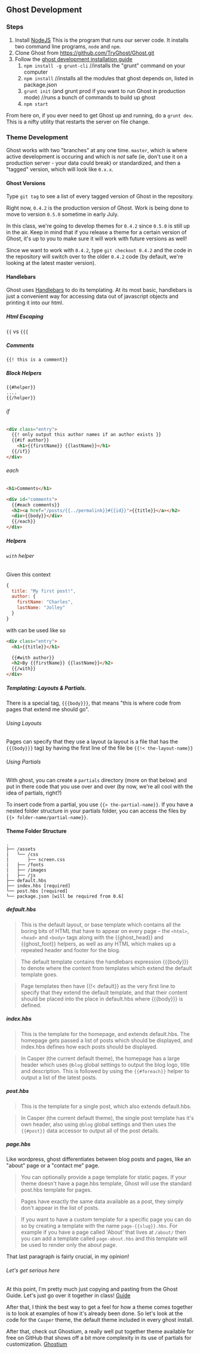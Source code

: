 ## Ghost Development

### Steps

1. Install [NodeJS](http://nodejs.org/)
    This is the program that runs our server code. It installs two command line programs, `node` and `npm`.
2. Clone Ghost from https://github.com/TryGhost/Ghost.git
3. Follow the [ghost development installation guide](https://github.com/TryGhost/Ghost#getting-started-guide-for-developers)
    1. `npm install -g grunt-cli` //installs the "grunt" command on your computer
    2. `npm install` //installs all the modules that ghost depends on, listed in package.json
    3. `grunt init` (and grunt prod if you want to run Ghost in production mode) //runs a bunch of commands to build up ghost
    4. `npm start`

From here on, if you ever need to get Ghost up and running, do a `grunt dev`. This is a nifty utility that restarts the server on file change.

### Theme Development

Ghost works with two "branches" at any one time. `master`, which is where active development is occuring and which is *not* safe (ie, don't use it on a production server - your data could break) or standardized, and then a "tagged" version, which will look like `0.x.x`.

#### Ghost Versions

Type `git tag` to see a list of every tagged version of Ghost in the repository.

Right now, `0.4.2` is the production version of Ghost. Work is being done to move to version `0.5.0` sometime in early July.

In this class, we're going to develop themes for `0.4.2` since `0.5.0` is still up in the air. Keep in mind that if you release a theme for a certain version of Ghost, it's up to you to make sure it will work with future versions as well!

Since we want to work with `0.4.2`, type `git checkout 0.4.2` and the code in the repository will switch over to the older `0.4.2` code (by default, we're looking at the latest master version).

#### Handlebars

Ghost uses [Handlebars](http://handlebarsjs.com/) to do its templating. At its most basic, handlebars is just a convenient way for accessing data out of javascript objects and printing it into our html.

##### Html Escaping
`{{` vs `{{{`

##### Comments
`{{! this is a comment}}`

##### Block Helpers
```
{{#helper}}
....
{{/helper}}
```

###### if
```html
<div class="entry">
  {{! only output this author names if an author exists }}
  {{#if author}}
    <h1>{{firstName}} {{lastName}}</h1>
  {{/if}}
</div>
```

###### each
```html
<h1>Comments</h1>

<div id="comments">
  {{#each comments}}
  <h2><a href="/posts/{{../permalink}}#{{id}}">{{title}}</a></h2>
  <div>{{body}}</div>
  {{/each}}
</div>
```


##### Helpers

###### `with` helper
Given this context
```javascript
{
  title: "My first post!",
  author: {
    firstName: "Charles",
    lastName: "Jolley"
  }
}
```

with can be used like so
```html
<div class="entry">
  <h1>{{title}}</h1>

  {{#with author}}
  <h2>By {{firstName}} {{lastName}}</h2>
  {{/with}}
</div>
```

##### Templating: Layouts & Partials.

There is a special tag, `{{{body}}}`, that means "this is where code from pages that extend me should go".

###### Using Layouts
Pages can specify that they use a layout (a layout is a file that has the `{{{body}}}` tag) by having the first line of the file be `{{!< the-layout-name}}`

###### Using Partials
With ghost, you can create a `partials` directory (more on that below) and put in there code that you use over and over (by now, we're all cool with the idea of partials, right?)

To insert code from a partial, you use `{{> the-partial-name}}`. If you have a nested folder structure in your partials folder, you can access the files by `{{> folder-name/partial-name}}`.

#### Theme Folder Structure

```
.
├── /assets
|   └── /css
|       ├── screen.css
|   ├── /fonts
|   ├── /images
|   ├── /js
├── default.hbs
├── index.hbs [required]
└── post.hbs [required]
└── package.json [will be required from 0.6]
```

##### default.hbs
>This is the default layout, or base template which contains all the boring bits of HTML that have to appear on every page – the `<html>`, `<head>` and `<body>` tags along with the {{ghost_head}} and {{ghost_foot}} helpers, as well as any HTML which makes up a repeated header and footer for the blog.

>The default template contains the handlebars expression {{{body}}} to denote where the content from templates which extend the default template goes.

>Page templates then have {{!< default}} as the very first line to specify that they extend the default template, and that their content should be placed into the place in default.hbs where {{{body}}} is defined.


##### index.hbs

>This is the template for the homepage, and extends default.hbs. The homepage gets passed a list of posts which should be displayed, and index.hbs defines how each posts should be displayed.

>In Casper (the current default theme), the homepage has a large header which uses `@blog` global settings to output the blog logo, title and description. This is followed by using the `{{#foreach}}` helper to output a list of the latest posts.

##### post.hbs

> This is the template for a single post, which also extends default.hbs.

> In Casper (the current default theme), the single post template has it's own header, also using `@blog` global settings and then uses the `{{#post}}` data accessor to output all of the post details.

##### page.hbs

Like wordpress, ghost differentiates between blog posts and pages, like an "about" page or a "contact me" page.

>You can optionally provide a page template for static pages. If your theme doesn't have a page.hbs template, Ghost will use the standard post.hbs template for pages.

>Pages have exactly the same data available as a post, they simply don't appear in the list of posts.

>If you want to have a custom template for a specific page you can do so by creating a template with the name `page-{{slug}}.hbs`. For example if you have a page called 'About' that lives at `/about/` then you can add a template called ``page-about.hbs`` and this template will be used to render only the about page.

That last paragraph is fairly crucial, in my opinion!

###### Let's get serious here

At this point, I'm pretty much just copying and pasting from the Ghost Guide. Let's just go over it together in class! [Guide](http://docs.ghost.org/themes/)

After that, I think the best way to get a feel for how a theme comes together is to look at examples of how it's already been done. So let's look at the code for the `Casper` theme, the default theme included in every ghost install. 

After that, check out Ghostium, a really well put together theme available for free on GitHub that shows off a bit more complexity in its use of partials for customization. [Ghostium](https://github.com/oswaldoacauan/ghostium)


